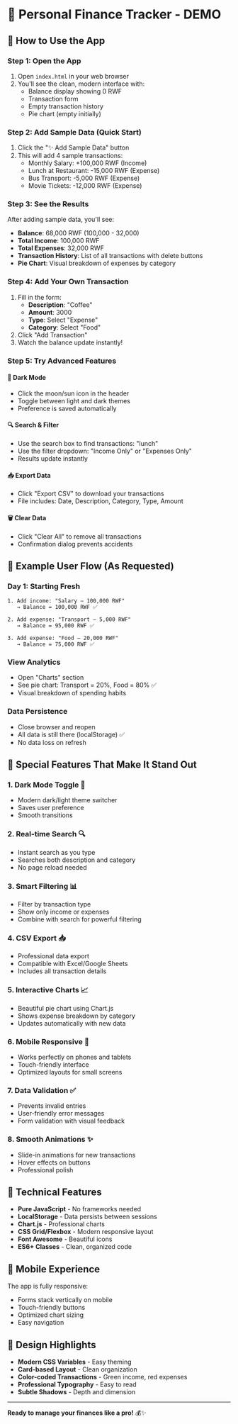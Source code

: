 # 🏦 Personal Finance Tracker - DEMO

## 🚀 How to Use the App

### Step 1: Open the App
1. Open `index.html` in your web browser
2. You'll see the clean, modern interface with:
   - Balance display showing 0 RWF
   - Transaction form
   - Empty transaction history
   - Pie chart (empty initially)

### Step 2: Add Sample Data (Quick Start)
1. Click the "✨ Add Sample Data" button
2. This will add 4 sample transactions:
   - Monthly Salary: +100,000 RWF (Income)
   - Lunch at Restaurant: -15,000 RWF (Expense)
   - Bus Transport: -5,000 RWF (Expense)
   - Movie Tickets: -12,000 RWF (Expense)

### Step 3: See the Results
After adding sample data, you'll see:
- **Balance**: 68,000 RWF (100,000 - 32,000)
- **Total Income**: 100,000 RWF
- **Total Expenses**: 32,000 RWF
- **Transaction History**: List of all transactions with delete buttons
- **Pie Chart**: Visual breakdown of expenses by category

### Step 4: Add Your Own Transaction
1. Fill in the form:
   - **Description**: "Coffee" 
   - **Amount**: 3000
   - **Type**: Select "Expense"
   - **Category**: Select "Food"
2. Click "Add Transaction"
3. Watch the balance update instantly!

### Step 5: Try Advanced Features

#### 🌙 Dark Mode
- Click the moon/sun icon in the header
- Toggle between light and dark themes
- Preference is saved automatically

#### 🔍 Search & Filter
- Use the search box to find transactions: "lunch"
- Use the filter dropdown: "Income Only" or "Expenses Only"
- Results update instantly

#### 📥 Export Data
- Click "Export CSV" to download your transactions
- File includes: Date, Description, Category, Type, Amount

#### 🗑️ Clear Data
- Click "Clear All" to remove all transactions
- Confirmation dialog prevents accidents

## 🎯 Example User Flow (As Requested)

### Day 1: Starting Fresh
```
1. Add income: "Salary – 100,000 RWF"
   → Balance = 100,000 RWF ✅

2. Add expense: "Transport – 5,000 RWF" 
   → Balance = 95,000 RWF ✅

3. Add expense: "Food – 20,000 RWF"
   → Balance = 75,000 RWF ✅
```

### View Analytics
- Open "Charts" section
- See pie chart: Transport = 20%, Food = 80% ✅
- Visual breakdown of spending habits

### Data Persistence
- Close browser and reopen
- All data is still there (localStorage) ✅
- No data loss on refresh

## 🌟 Special Features That Make It Stand Out

### 1. **Dark Mode Toggle** 🌙
- Modern dark/light theme switcher
- Saves user preference
- Smooth transitions

### 2. **Real-time Search** 🔍
- Instant search as you type
- Searches both description and category
- No page reload needed

### 3. **Smart Filtering** 📊
- Filter by transaction type
- Show only income or expenses
- Combine with search for powerful filtering

### 4. **CSV Export** 📥
- Professional data export
- Compatible with Excel/Google Sheets
- Includes all transaction details

### 5. **Interactive Charts** 📈
- Beautiful pie chart using Chart.js
- Shows expense breakdown by category
- Updates automatically with new data

### 6. **Mobile Responsive** 📱
- Works perfectly on phones and tablets
- Touch-friendly interface
- Optimized layouts for small screens

### 7. **Data Validation** ✅
- Prevents invalid entries
- User-friendly error messages
- Form validation with visual feedback

### 8. **Smooth Animations** ✨
- Slide-in animations for new transactions
- Hover effects on buttons
- Professional polish

## 🔧 Technical Features

- **Pure JavaScript** - No frameworks needed
- **LocalStorage** - Data persists between sessions
- **Chart.js** - Professional charts
- **CSS Grid/Flexbox** - Modern responsive layout
- **Font Awesome** - Beautiful icons
- **ES6+ Classes** - Clean, organized code

## 📱 Mobile Experience

The app is fully responsive:
- Forms stack vertically on mobile
- Touch-friendly buttons
- Optimized chart sizing
- Easy navigation

## 🎨 Design Highlights

- **Modern CSS Variables** - Easy theming
- **Card-based Layout** - Clean organization
- **Color-coded Transactions** - Green income, red expenses
- **Professional Typography** - Easy to read
- **Subtle Shadows** - Depth and dimension

---

**Ready to manage your finances like a pro!** 💰✨

